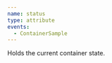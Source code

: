```yaml
---
name: status
type: attribute
events:
  - ContainerSample
---
```


Holds the current container state.